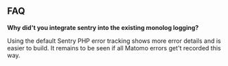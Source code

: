 ## FAQ

__Why did't you integrate sentry into the existing monolog logging?__

Using the default Sentry PHP error tracking shows more error details and is easier to build.
It remains to be seen if all Matomo errors get't recorded this way.
